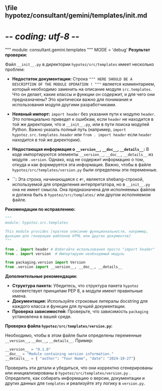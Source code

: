 ## \file hypotez/consultant/gemini/templates/__init__.md
# -*- coding: utf-8 -*-

""" module: consultant.gemini.templates """
MODE = 'debug'
**Результат проверки:**

Файл `__init__.py` в директории `hypotez/src/templates` имеет несколько проблем:

* **Недостаток документации:**  Строка `""" HERE SHOULD BE A DESCRIPTION OF THE MODULE OPERATION ! """`  является комментарием, который необходимо заменить на  описание модуля `src.templates`.  Что он делает, какие классы и функции он содержит, и для чего они предназначены?  Это критически важно для понимания и использования модуля другими разработчиками.

* **Неявный импорт:** `import header` без указания пути к модулю `header`.  Это потенциально приведет к ошибкам, если `header` не находится в той же директории, что и `__init__.py`, или в пути поиска модулей Python.  Важно указать полный путь (например, `import hypotez.src.templates.header` или `from . import header`  если `header` находится в той же директории).

* **Недостающая информация о `__version__`, `__doc__`, `__details__`:**  В коде импортируются элементы `__version__`, `__doc__`, `__details__` из модуля `.version`.  Однако, код не содержит информацию о том, откуда и как формируется эта информация.   Важно, чтобы в файле `hypotez/src/templates/version.py` были определены эти переменные.

* **``:** Эта строка, начинающаяся с `#!`,  является shebang-строкой, используемой для определения интерпретатора, но  в `__init__.py` она не имеет смысла.  Она предназначена для исполняемых файлов и должна быть в `hypotez/src/templates/` или другом исполняемом файле.

**Рекомендации по исправлению:**

```python
"""
module: hypotez.src.templates

This module provides [краткое описание функциональности, например,
функции для генерации шаблонов HTML или других документов]
"""

from . import header # Избегайте использования просто "import header"
from . import version  # Импортируем необходимый модуль

from packaging.version import Version
from .version import __version__, __doc__, __details__ 


```

**Дополнительные рекомендации:**

* **Структура пакета:** Убедитесь, что структура пакета `hypotez` соответствует принципам PEP 8, а модули имеют правильные имена.
* **Документация:**  Используйте строковые литералы docstring для каждого класса и функции для лучшей документации.
* **Проверка зависимостей:**  Проверьте, что зависимость `packaging` установлена в вашей среде.

**Проверка файла `hypotez/src/templates/version.py`:**

Необходимо, чтобы в этом файле были определены переменные `__version__`, `__doc__`, `__details__`.  Пример:

```python
__version__ = "0.1.0"
__doc__ = "Module containing version information."
__details__ = { "author": "Your Name", "date": "2024-10-27"}
```

Проверить эти детали и убедиться, что они корректно сгенерированы или инициализированы в  `hypotez/src/templates/version.py` .  Определите, как собирать информацию о версии, документации и других данных для `templates`  и реализуйте эту логику в `version.py`.
